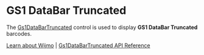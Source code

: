 GS1 DataBar Truncated
=====================

The [Gs1DataBarTruncated](https://www.grapecity.com/wijmo/api/classes/wijmo_barcode_composite.gs1databartruncated.html) control is used to display **GS1 DataBar Truncated** barcodes.

[Learn about Wijmo](https://www.grapecity.com/wijmo) | [Gs1DataBarTruncated API Reference](https://www.grapecity.com/wijmo/api/classes/wijmo_barcode_composite.gs1databartruncated.html)
